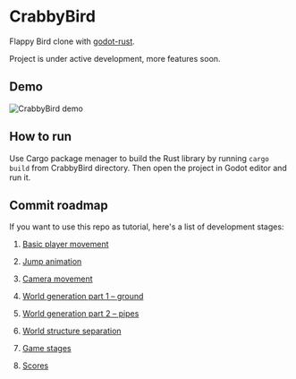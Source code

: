 # CrabbyBird
Flappy Bird clone with [godot-rust](https://github.com/godot-rust/godot-rust).

Project is under active development, more features soon.

## Demo

![CrabbyBird demo](https://thumbs.gfycat.com/SplendidScholarlyBlacknorwegianelkhound-size_restricted.gif)

## How to run

Use Cargo package menager to build the Rust library by running `cargo build` from CrabbyBird directory.
Then open the project in Godot editor and run it.

## Commit roadmap

If you want to use this repo as tutorial, here's a list of development stages:

1. [Basic player movement](https://github.com/edytapawlak/CrabbyBird/tree/99b4a6209a087088f59c8604780b8927cc92a855)

2. [Jump animation](https://github.com/edytapawlak/CrabbyBird/tree/7e2e2f8f0eb27acdecd45be78d133af260176236)

3. [Camera movement](https://github.com/edytapawlak/CrabbyBird/tree/d263480429b5e8f1b9651ab9389e2b24d2cd8001)

4. [World generation part 1 – ground](https://github.com/edytapawlak/CrabbyBird/tree/431c842e4c7631473de94cf578f517b27f54b873)

5. [World generation part 2 – pipes](https://github.com/edytapawlak/CrabbyBird/tree/66aa4f3d9d4613a0a215fbca8db21ada8d3dd775)

6. [World structure separation](https://github.com/edytapawlak/CrabbyBird/tree/7924030e8ccf8ddeae7ea4982d43efead3529e31)

7. [Game stages](https://github.com/edytapawlak/CrabbyBird/tree/3390de5f312d957e06a5f3be044bffd1993f92ec)

8. [Scores](https://github.com/edytapawlak/CrabbyBird/tree/582c87d37fa52f4a4426cbb35d64fd26697f5d47)
